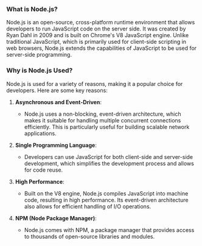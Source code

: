 ### What is Node.js?

Node.js is an open-source, cross-platform runtime environment that allows developers to run JavaScript code on the server side. It was created by Ryan Dahl in 2009 and is built on Chrome's V8 JavaScript engine. Unlike traditional JavaScript, which is primarily used for client-side scripting in web browsers, Node.js extends the capabilities of JavaScript to be used for server-side programming.

### Why is Node.js Used?

Node.js is used for a variety of reasons, making it a popular choice for developers. Here are some key reasons:

1. **Asynchronous and Event-Driven**:
   - Node.js uses a non-blocking, event-driven architecture, which makes it suitable for handling multiple concurrent connections efficiently. This is particularly useful for building scalable network applications.

2. **Single Programming Language**:
   - Developers can use JavaScript for both client-side and server-side development, which simplifies the development process and allows for code reuse.

3. **High Performance**:
   - Built on the V8 engine, Node.js compiles JavaScript into machine code, resulting in high performance. Its event-driven architecture also allows for efficient handling of I/O operations.

4. **NPM (Node Package Manager)**:
   - Node.js comes with NPM, a package manager that provides access to thousands of open-source libraries and modules.
